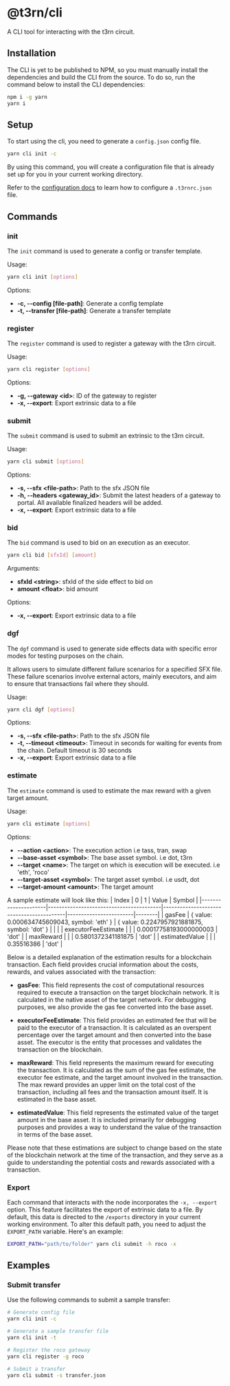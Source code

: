 # @t3rn/cli

A CLI tool for interacting with the t3rn circuit.

## Installation

The CLI is yet to be published to NPM, so you must manually install the dependencies and build the CLI from the source. To do so, run the command below to install the CLI dependencies:

```bash
npm i -g yarn
yarn i
```

## Setup

To start using the cli, you need to generate a `config.json` config file.

```bash
yarn cli init -c
```

By using this command, you will create a configuration file that is already set up for you in your current working directory.

Refer to the [configuration docs](./CONFIG.md) to learn how to configure a `.t3rnrc.json` file.

## Commands

### init

The `init` command is used to generate a config or transfer template.

Usage:

```bash
yarn cli init [options]
```

Options:

- **-c, --config [file-path]**: Generate a config template
- **-t, --transfer [file-path]**: Generate a transfer template

### register

The `register` command is used to register a gateway with the t3rn circuit.

Usage:

```bash
yarn cli register [options]
```

Options:

- **-g, --gateway \<id\>**: ID of the gateway to register
- **-x, --export**: Export extrinsic data to a file

### submit

The `submit` command is used to submit an extrinsic to the t3rn circuit.

Usage:

```bash
yarn cli submit [options]
```

Options:

- **-s, --sfx \<file-path\>**: Path to the sfx JSON file
- **-h, --headers \<gateway_id\>**: Submit the latest headers of a gateway to portal. All available finalized headers will be added.
- **-x, --export**: Export extrinsic data to a file

### bid

The `bid` command is used to bid on an execution as an executor.

```bash
yarn cli bid [sfxId] [amount]
```

Arguments:

- **sfxId \<string\>**: sfxId of the side effect to bid on
- **amount \<float\>**: bid amount

Options:

- **-x, --export**: Export extrinsic data to a file

### dgf

The `dgf` command is used to generate side effects data with specific
error modes for testing purposes on the chain.

It allows users to simulate different failure scenarios for a specified SFX file.
These failure scenarios involve external actors, mainly executors,
and aim to ensure that transactions fail where they should.

Usage:

```bash
yarn cli dgf [options]
```

Options:

- **-s, --sfx \<file-path\>**: Path to the sfx JSON file
- **-t, --timeout \<timeout\>**: Timeout in seconds for waiting for events from the chain. Default timeout is 30 seconds
- **-x, --export**: Export extrinsic data to a file


### estimate

The `estimate` command is used to estimate the max reward with a given target amount.

Usage:

```bash
yarn cli estimate [options]
```

Options:

- **--action \<action\>**: The execution action i.e tass, tran, swap
- **--base-asset \<symbol\>**: The base asset symbol. i.e dot, t3rn
- **--target \<name\>**: The target on which is execution will be executed. i.e 'eth', 'roco'
- **--target-asset \<symbol\>**: The target asset symbol. i.e usdt, dot 
- **--target-amount \<amount\>**: The target amount

A sample estimate will look like this:
| Index               | 0                                       | 1                                        | Value                  | Symbol |
|---------------------|-----------------------------------------|------------------------------------------|------------------------|--------|
| gasFee              | { value: 0.000634745609043, symbol: 'eth' } | { value: 0.2247957921881875, symbol: 'dot' } |                        |        |
| executorFeeEstimate |                                         |                                          | 0.00017758193000000003 | 'dot'  |
| maxReward           |                                         |                                          | 0.5801372341181875     | 'dot'  |
| estimatedValue      |                                         |                                          | 0.35516386             | 'dot'  |


Below is a detailed explanation of the estimation results for a blockchain transaction. Each field provides crucial information about the costs, rewards, and values associated with the transaction:

- **gasFee**: This field represents the cost of computational resources required to execute a transaction on the target blockchain network. It is calculated in the native asset of the target network. For debugging purposes, we also provide the gas fee converted into the base asset.

- **executorFeeEstimate**: This field provides an estimated fee that will be paid to the executor of a transaction. It is calculated as an overspent percentage over the target amount and then converted into the base asset. The executor is the entity that processes and validates the transaction on the blockchain.

- **maxReward**: This field represents the maximum reward for executing the transaction. It is calculated as the sum of the gas fee estimate, the executor fee estimate, and the target amount involved in the transaction. The max reward provides an upper limit on the total cost of the transaction, including all fees and the transaction amount itself. It is estimated in the base asset.

- **estimatedValue**: This field represents the estimated value of the target amount in the base asset. It is included primarily for debugging purposes and provides a way to understand the value of the transaction in terms of the base asset.

Please note that these estimations are subject to change based on the state of the blockchain network at the time of the transaction, and they serve as a guide to understanding the potential costs and rewards associated with a transaction.

### Export

Each command that interacts with the node incorporates the `-x, --export` option. This feature facilitates the export of extrinsic data to a file. By default, this data is directed to the `/exports` directory in your current working environment. To alter this default path, you need to adjust the `EXPORT_PATH` variable. Here's an example:

```bash
EXPORT_PATH="path/to/folder" yarn cli submit -h roco -x
```

## Examples

### Submit transfer

Use the following commands to submit a sample transfer:

```bash
# Generate config file
yarn cli init -c

# Generate a sample transfer file
yarn cli init -t

# Register the roco gateway
yarn cli register -g roco

# Submit a transfer
yarn cli submit -s transfer.json
```
